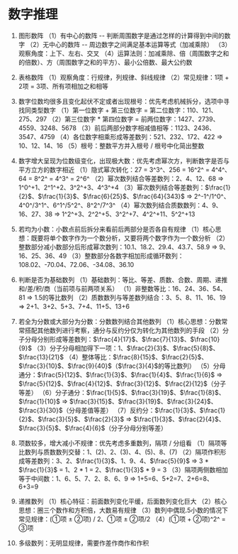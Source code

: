 # 数字推理

1. 图形数阵
（1）有中心的数阵 -- 判断周围数字是通过怎样的计算得到中间的数字
（2）无中心的数阵 -- 周边数字之间满足基本运算等式（加减乘除）
（3）观察角度：上下、左右、交叉
（4）运算法则：加减乘除、倍（周围数字之和的倍数）、方（周围数字之和的平方）、最小公倍数、最大公约数

2. 表格数阵
（1）观察角度：行规律，列规律、斜线规律
（2）常见规律：1项 + 2项 = 3项、所有项相加之和相等

3. 数字位数均很多且变化起伏不定或者出现根号：优先考虑机械拆分，选项中寻找同类型数字
（1）第一位数字 + 第三位数字 = 第二位数字：110、121、275、297
（2）第三位数字 * 第四位数字 = 前两位数字：1427、2739、4559、3248、5678
（3）前后两部分数字相减值相等：1123、2436、3547、4759
（4）各位数字相乘形成等差数列：521、232、172、422 => 10、12、14、16
（5）根号：整数平方并入根号 / 根号中化简出整数

4. 数字增大呈现为位数级变化，出现极大数：优先考虑幂次方，判断数字是否与平方立方的数字相近
（1）隐式幂次转化：27 = 3^3^、256 = 16^2^ = 4^4^、64 = 8^2^ = 4^3^ = 2^6^
（2）幂次数列结合等差数列：2、4、12、68 => 1^0^+1、2^1^+2、3^2^+3、4^3^+4
（3）幂次数列结合等差数列：$\frac{1}{2}$、$\frac{1}{3}$、$\frac{6}{25}$、$\frac{64}{343}$ => 2^-1^/1^0^、4^0^/3^1^、6^1^/5^2^、8^2^/7^3^
（4）幂次数列结合质数数列：4、9、16、27、38 => 1^2^+3、2^2^+5、3^2^+7、4^2^+11、5^2^+13

5. 若均为小数：小数点前后拆分来看前后两部分是否各自有规律
（1）核心思想：既要将单个数字作为一个数分析，又要将两个数字作为一个数分析
（2）整数部分减小数部分后形成幂次数列：10.1、18.2、29.4、43.7、58.9 => 9、16、25、36、49
（3）整数部分各数字相加形成循环数列：108.02、-70.04、72.06、-34.08、36.10

6. 判断是否为基础数列
（1）基础数列：等比、等差、质数、合数、周期、递推和/差/积/商（当前项与前两项关系）
（1）非整数等比：16、24、36、54、81 => 1.5的等比数列
（2）质数数列与等差数列结合：3、5、8、11、16、19 => 2+1、3+2、5+3、7+4、11+5、13+6

7. 若全为分数或大部分为分数：分数数列结合其他数列
（1）核心思想：分数常常搭配其他数列进行考察，通分与反约分仅为转化为其他数列的手段
（2）分子分母分别形成等差数列：$\frac{4}{17}$、$\frac{7}{13}$、$\frac{10}{9}$
（3）分子分母相加得下一项：1、$\frac{2}{3}$、$\frac{5}{8}$、$\frac{13}{21}$
（4）整体等比：$\frac{8}{15}$、$\frac{2}{5}$、$\frac{3}{10}$、$\frac{9}{40}$（$\frac{3}{4}$的等比数列）
（5）分母通分：$\frac{5}{12}$、$\frac{1}{3}$、$\frac{1}{4}$、$\frac{1}{6}$ => $\frac{5}{12}$、$\frac{4}{12}$、$\frac{3}{12}$、$\frac{2}{12}$（分子等差）
（6）分子通分：$\frac{1}{5}$、$\frac{3}{19}$、$\frac{1}{8}$、$\frac{1}{10}$ => $\frac{3}{15}$、$\frac{3}{19}$、$\frac{3}{24}$、$\frac{3}{30}$（分母差值等差）
（7）反约分：$\frac{1}{3}$、$\frac{1}{2}$、$\frac{3}{5}$、$\frac{2}{3}$ => $\frac{1}{3}$、$\frac{2}{4}$、$\frac{3}{5}$、$\frac{4}{6}$（分子分母分别等差）

8. 项数较多，增大减小不规律：优先考虑多重数列，隔项 / 分组看
（1）隔项等比数列与质数数列交替：1、(2)、2、(3)、4、(5)、8、(7)
（2）隔项作积形成等差数列：3、2、$\frac{1}{3}$、1、9、4、$\frac{5}{9}$ => 3 * $\frac{1}{3}$ = 1、2 * 1 = 2、$\frac{1}{3}$ * 9 = 3
（3）隔项两侧数相加等于中间数：1、6、5、7、2、8、6、9 => 1+5=6、5+2=7、2+6=8、6+3=9

9. 递推数列
（1）核心特征：前面数列变化平缓，后面数列变化巨大
（2）核心思想：圈三个数作和方积倍，大数易有规律
（3）数列中偶现.5小数的情况下常见规律：(①项 ± ②项) / 2、①项 ± ②项/2
（4）(①项 + ②项)^2^ = ③项

10. 多级数列：无明显规律，需要作差作商作和作积
